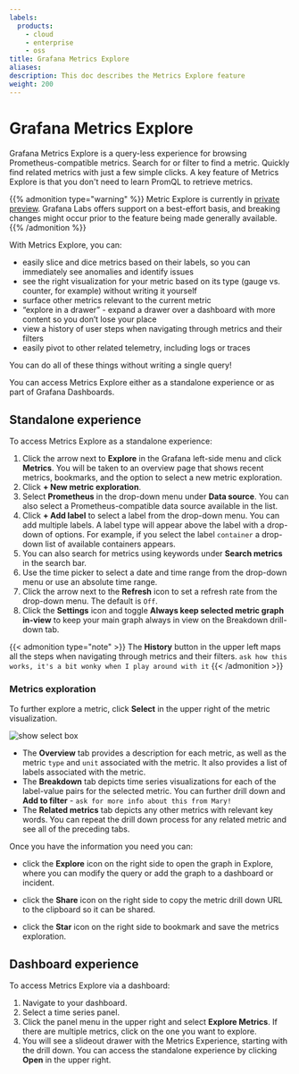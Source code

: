 ```yaml
---
labels:
  products:
    - cloud
    - enterprise
    - oss
title: Grafana Metrics Explore
aliases: 
description: This doc describes the Metrics Explore feature
weight: 200
---
```


# Grafana Metrics Explore

Grafana Metrics Explore is a query-less experience for browsing Prometheus-compatible metrics. Search for or filter to find a metric. Quickly find related metrics with just a few simple clicks. A key feature of Metrics Explore is that you don't need to learn PromQL to retrieve metrics.

{{% admonition type="warning" %}}
Metric Explore is currently in [private preview](/docs/release-life-cycle/). Grafana Labs offers support on a best-effort basis, and breaking changes might occur prior to the feature being made generally available.
{{% /admonition %}}

With Metrics Explore, you can:

- easily slice and dice metrics based on their labels, so you can immediately see anomalies and identify issues 
- see the right visualization for your metric based on its type (gauge vs. counter, for example) without writing it yourself
- surface other metrics relevant to the current metric
- “explore in a drawer” - expand a drawer over a dashboard with more content so you don’t lose your place
- view a history of user steps when navigating through metrics and their filters
- easily pivot to other related telemetry, including logs or traces 

You can do all of these things without writing a single query!

You can access Metrics Explore either as a standalone experience or as part of Grafana Dashboards. 

## Standalone experience

To access Metrics Explore as a standalone experience:

1. Click the arrow next to **Explore** in the Grafana left-side menu and click **Metrics**. You will be taken to an overview page that shows recent metrics, bookmarks, and the option to select a new metric exploration.
1. Click **+ New metric exploration**.
1. Select **Prometheus** in the drop-down menu under **Data source**. You can also select a Prometheus-compatible data source available in the list.
1. Click **+ Add label** to select a label from the drop-down menu. You can add multiple labels.  A label type will appear above the label with a drop-down of options. For example, if you select the label `container` a drop-down list of available containers appears.
1. You can also search for metrics using keywords under **Search metrics** in the search bar. 
1. Use the time picker to select a date and time range from the drop-down menu or use an absolute time range. 
1. Click the arrow next to the **Refresh** icon to set a refresh rate from the drop-down menu. The default is `Off`. 
1. Click the **Settings** icon and toggle **Always keep selected metric graph in-view** to keep your main graph always in view on the Breakdown drill-down tab. 


{{< admonition type="note" >}}
The **History** button in the upper left maps all the steps when navigating through metrics and their filters.   `ask how this works, it's a bit wonky when I play around with it`
{{< /admonition >}}

### Metrics exploration

To further explore a metric, click **Select** in the upper right of the metric visualization.

![show select box](/media/metrics-explore/select-metric.png)

- The **Overview** tab provides a description for each metric, as well as the metric `type` and `unit` associated with the metric. It also provides a list of labels associated with the metric.
- The **Breakdown** tab depicts time series visualizations for each of the label-value pairs for the selected metric. You can further drill down and **Add to filter** - `ask for more info about this from Mary!`
- The **Related metrics** tab depicts any other metrics with relevant key words. You can repeat the drill down process for any related metric and see all of the preceding tabs. 

Once you have the information you need you can:

- click the **Explore** icon on the right side to open the graph in Explore, where you can modify the query or add the graph to a dashboard or incident.

- click the **Share** icon on the right side to copy the metric drill down URL to the clipboard so it can be shared.

- click the **Star** icon on the right side to bookmark and save the metrics exploration.

<!-- 
Narrow down your results
Filter label / value pairs
Use the drop-down on the top right to filter your results by relevant label-value pairs 


Explain which type of query displays on which type of metric
Bucket = 
Gauge = 
Counter = 

 -->
## Dashboard experience

To access Metrics Explore via a dashboard:

1. Navigate to your dashboard.
1. Select a time series panel.
1. Click the panel menu in the upper right and select **Explore Metrics**. If there are multiple metrics, click on the one you want to explore.
1. You will see a slideout drawer with the Metrics Experience, starting with the drill down. You can access the standalone experience by clicking **Open** in the upper right.